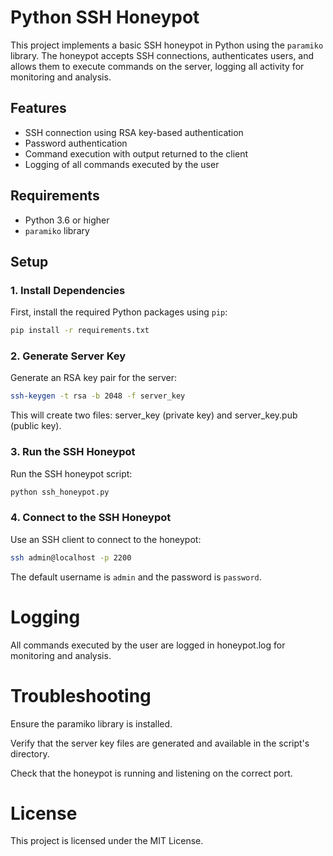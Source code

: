 # Python SSH Honeypot

This project implements a basic SSH honeypot in Python using the `paramiko` library. The honeypot accepts SSH connections, authenticates users, and allows them to execute commands on the server, logging all activity for monitoring and analysis.

## Features

- SSH connection using RSA key-based authentication
- Password authentication
- Command execution with output returned to the client
- Logging of all commands executed by the user

## Requirements

- Python 3.6 or higher
- `paramiko` library

## Setup

### 1. Install Dependencies

First, install the required Python packages using `pip`:

```bash
pip install -r requirements.txt
```

### 2. Generate Server Key

Generate an RSA key pair for the server:

```bash
ssh-keygen -t rsa -b 2048 -f server_key
```

This will create two files: server_key (private key) and server_key.pub (public key).

### 3. Run the SSH Honeypot
Run the SSH honeypot script:

```bash
python ssh_honeypot.py
```

### 4. Connect to the SSH Honeypot
Use an SSH client to connect to the honeypot:

```bash
ssh admin@localhost -p 2200
```

The default username is `admin` and the password is `password`.

# Logging
All commands executed by the user are logged in honeypot.log for monitoring and analysis.

# Troubleshooting
Ensure the paramiko library is installed.

Verify that the server key files are generated and available in the script's directory.

Check that the honeypot is running and listening on the correct port.

# License
This project is licensed under the MIT License.
